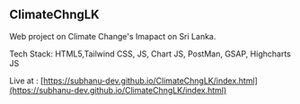 ## ClimateChngLK

Web project on Climate Change's Imapact on Sri Lanka. 

Tech Stack: HTML5,Tailwind CSS, JS, Chart JS, PostMan, GSAP, Highcharts JS

Live at : [https://subhanu-dev.github.io/ClimateChngLK/index.html](https://subhanu-dev.github.io/ClimateChngLK/index.html)

